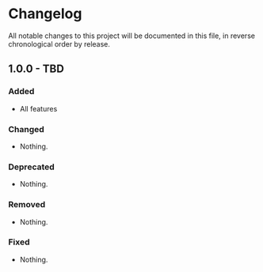 # Changelog

All notable changes to this project will be documented in this file, in reverse chronological order by release.

## 1.0.0 - TBD

### Added

- All features

### Changed

- Nothing.

### Deprecated

- Nothing.

### Removed

- Nothing.

### Fixed

- Nothing.

